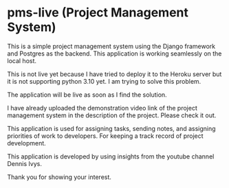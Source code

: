 # pms-live (Project Management System)
This is a simple project management system using the Django framework and Postgres as the backend. This application is working seamlessly on the local host.

This is not live yet because I have tried to deploy it to the Heroku server but it is not supporting python 3.10 yet. I am trying to solve this problem.

The application will be live as soon as I find the solution.

I have already uploaded the demonstration video link of the project management system in the description of the project. Please check it out.

This application is used for assigning tasks, sending notes, and assigning priorities of work to developers. For keeping a track record of project development. 

This application is developed by using insights from the youtube channel Dennis Ivys.

Thank you for showing your interest.



